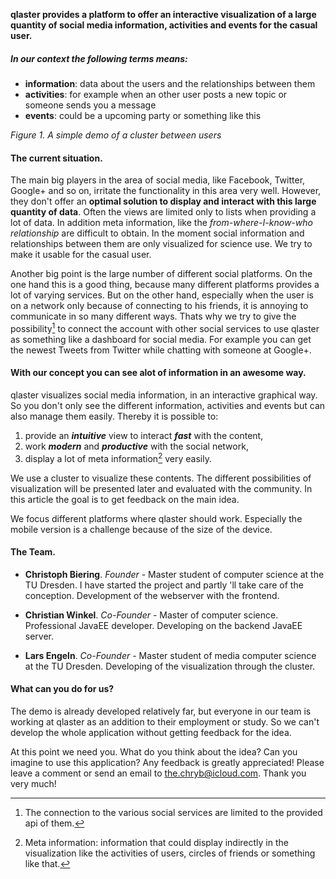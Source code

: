 
**qlaster provides a platform to offer an interactive visualization of a large quantity of social media information, activities and events for the casual user.**

##### In our context the following terms means:
- **information**: data about the users and the relationships between them
- **activities**: for example when an other user posts a new topic or someone sends you a message
- **events**: could be a upcoming party or something like this


<canvas width="720" height="400"></canvas>
<script src='js/snippets/anim01.js'>{newline}</script>
_Figure 1. A simple demo of a cluster between users_


#### The current situation.

The main big players in the area of social media, like Facebook, Twitter, Google+ and so on, irritate the functionality in this area very well. However, they don't offer an **optimal solution to display and interact with this large quantity of data**. Often the views are limited only to lists when providing a lot of data. In addition meta information, like the _from-where-I-know-who relationship_ are difficult to obtain.
In the moment social information and relationships between them are only visualized for science use. We try to make it usable for the casual user.

Another big point is the large number of different social platforms. On the one hand this is a good thing, because many different platforms provides a lot of varying services. But on the other hand, especially when the user is on a network only because of connecting to his friends, it is annoying to communicate in so many different ways. Thats why we try to give the possibility[^1] to connect the account with other social services to use qlaster as something like a dashboard for social media. For example you can get the newest Tweets from Twitter while chatting with someone at Google+.

#### With our concept you can see alot of information in an awesome way.

qlaster visualizes social media information, in an interactive graphical way. So you don't only see the different information, activities and events but can also manage them easily.
Thereby it is possible to:

1. provide an _**intuitive**_ view to interact _**fast**_ with the content,
2. work _**modern**_ and _**productive**_ with the social network,
3. display a lot of meta information[^2] very easily.

We use a cluster to visualize these contents. The different possibilities of visualization will be presented later and evaluated with the community. In this article the goal is to get feedback on the main idea.

We focus different platforms where qlaster should work. Especially the mobile version is a challenge because of the size of the device.

#### The Team.

- **Christoph Biering**. _Founder_ - Master student of computer science at the TU Dresden. I have started the project and partly 'll take care of the conception. Development of the webserver with the frontend.

- **Christian Winkel**. _Co-Founder_ - Master of computer science. Professional JavaEE developer. Developing on the backend JavaEE server.

- **Lars Engeln**. _Co-Founder_ - Master student of media computer science at the TU Dresden. Developing of the visualization through the cluster.


#### What can you do for us?

The demo is already developed relatively far, but everyone in our team is working at qlaster as an addition to their employment or study. So we can't develop the whole application without getting feedback for the idea.

At this point we need you. What do you think about the idea? Can you imagine to use this application? Any feedback is greatly appreciated! Please leave a comment or send an email to the.chryb@icloud.com.
Thank you very much!


[^1]: The connection to the various social services are limited to the provided api of them.
[^2]: Meta information: information that could display indirectly in the visualization like the activities of users, circles of friends or something like that.
